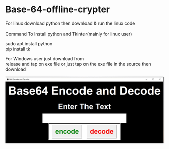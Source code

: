 # Base-64-offline-crypter

For linux download python then download & run the linux code <br>
<br>Command To Install python and Tkinter(mainly for linux user)<br>

sudo apt install python <br>
pip install tk

For Windows user just download from  
 release and tap on exe file or just tap on the exe file in the source then download

![](screenshot.jpg)
